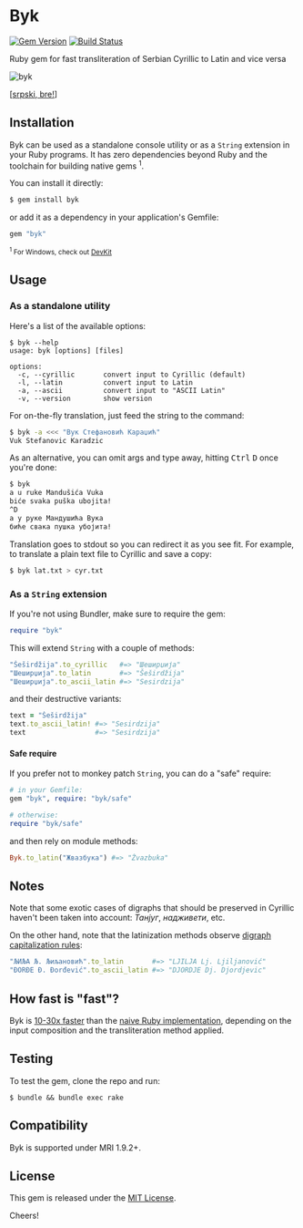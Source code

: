 Byk
===

[![Gem Version](https://badge.fury.io/rb/byk.svg)](https://rubygems.org/gems/byk)
[![Build Status](https://travis-ci.org/topalovic/byk.svg?branch=master)](https://travis-ci.org/topalovic/byk)

Ruby gem for fast transliteration of Serbian Cyrillic to Latin and vice versa

![byk](https://cloud.githubusercontent.com/assets/626128/7155207/07545960-e35d-11e4-804e-5fdee70a3e30.png)

[[srpski, bre!](README.md)]

## Installation

Byk can be used as a standalone console utility or as a `String` extension in your Ruby programs. It has zero dependencies beyond Ruby and the toolchain for building native gems <sup>1</sup>.

You can install it directly:

```ruby
$ gem install byk
```

or add it as a dependency in your application's Gemfile:

```ruby
gem "byk"
```

<sub><sup>1</sup> For Windows, check out [DevKit](https://github.com/oneclick/rubyinstaller/wiki/Development-Kit)</sub>


## Usage

### As a standalone utility

Here's a list of the available options:

```
$ byk --help
usage: byk [options] [files]

options:
  -c, --cyrillic       convert input to Cyrillic (default)
  -l, --latin          convert input to Latin
  -a, --ascii          convert input to "ASCII Latin"
  -v, --version        show version
```

For on-the-fly translation, just feed the string to the command:

```sh
$ byk -a <<< "Вук Стефановић Караџић"
Vuk Stefanovic Karadzic
```

As an alternative, you can omit args and type away, hitting <kbd>Ctrl</kbd> <kbd>D</kbd> once you're done:

```sh
$ byk
a u ruke Mandušića Vuka
biće svaka puška ubojita!
^D
а у руке Мандушића Вука
биће свака пушка убојита!
```

Translation goes to stdout so you can redirect it as you see fit. For example, to translate a plain text file to Cyrillic and save a copy:

```sh
$ byk lat.txt > cyr.txt
```


### As a `String` extension

If you're not using Bundler, make sure to require the gem:

```ruby
require "byk"
```

This will extend `String` with a couple of methods:

```ruby
"Šeširdžija".to_cyrillic   #=> "Шеширџија"
"Шеширџија".to_latin       #=> "Šeširdžija"
"Шеширџија".to_ascii_latin #=> "Sesirdzija"
```

and their destructive variants:

```ruby
text = "Šeširdžija"
text.to_ascii_latin! #=> "Sesirdzija"
text                 #=> "Sesirdzija"
```

#### Safe require

If you prefer not to monkey patch `String`, you can do a "safe" require:

```ruby
# in your Gemfile:
gem "byk", require: "byk/safe"

# otherwise:
require "byk/safe"
```

and then rely on module methods:

```ruby
Byk.to_latin("Жвазбука") #=> "Žvazbuka"
```


## Notes

Note that some exotic cases of digraphs that should be preserved in Cyrillic haven't been taken into account: _Танјуг_, _надживети_, etc.

On the other hand, note that the latinization methods observe [digraph capitalization rules](http://sr.wikipedia.org/wiki/Гајица#.D0.94.D0.B8.D0.B3.D1.80.D0.B0.D1.84.D0.B8):

```ruby
"ЉИЉА Љ. Љиљановић".to_latin       #=> "LJILJA Lj. Ljiljanović"
"ĐORĐE Đ. Đorđević".to_ascii_latin #=> "DJORDJE Dj. Djordjevic"
```


## How fast is "fast"?

Byk is [10-30x faster](benchmark) than the [naive Ruby implementation](https://github.com/dejan/srbovanje), depending on the input composition and the transliteration method applied.


## Testing

To test the gem, clone the repo and run:

```
$ bundle && bundle exec rake
```


## Compatibility

Byk is supported under MRI 1.9.2+.


## License

This gem is released under the [MIT License](LICENSE).

Cheers!
